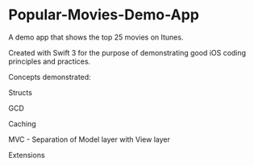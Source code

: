 # Popular-Movies-Demo-App
A demo app that shows the top 25 movies on Itunes.


Created with Swift 3 for the purpose of demonstrating good iOS coding principles and practices.

Concepts demonstrated:

Structs

GCD

Caching

MVC - Separation of Model layer with View layer

Extensions
